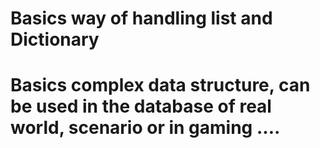 
# Basics way of handling list and Dictionary 

# Basics complex data structure, can be used in the database of real world, scenario or in gaming .... 


